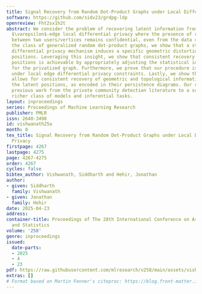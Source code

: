 ```yaml
---
title: Signal Recovery from Random Dot-Product Graphs under Local Differential Privacy
software: https://github.com/sidv23/grdpg-ldp
openreview: Fht2sx1h2t
abstract: We consider the problem of recovering latent information from graphs under
  $\varepsilon$-edge local differential privacy where the presence of relationships/edges
  between two users/vertices remains confidential, even from the data curator. For
  the class of generalized random dot-product graphs, we show that a standard local
  differential privacy mechanism induces a specific geometric distortion in the latent
  positions. Leveraging this insight, we show that consistent recovery of the latent
  positions is achievable by appropriately adjusting the statistical inference procedure
  for the privatized graph. Furthermore, we prove that our procedure is nearly minimax-optimal
  under local edge differential privacy constraints. Lastly, we show that this framework
  allows for consistent recovery of geometric and topological information underlying
  the latent positions, as encoded in their persistence diagrams. Our results extend
  previous work from the private community detection literature to a substantially
  richer class of models and inferential tasks.
layout: inproceedings
series: Proceedings of Machine Learning Research
publisher: PMLR
issn: 2640-3498
id: vishwanath25a
month: 0
tex_title: Signal Recovery from Random Dot-Product Graphs under Local Differential
  Privacy
firstpage: 4267
lastpage: 4275
page: 4267-4275
order: 4267
cycles: false
bibtex_author: Vishwanath, Siddharth and Hehir, Jonathan
author:
- given: Siddharth
  family: Vishwanath
- given: Jonathan
  family: Hehir
date: 2025-04-23
address:
container-title: Proceedings of The 28th International Conference on Artificial Intelligence
  and Statistics
volume: '258'
genre: inproceedings
issued:
  date-parts:
  - 2025
  - 4
  - 23
pdf: https://raw.githubusercontent.com/mlresearch/v258/main/assets/vishwanath25a/vishwanath25a.pdf
extras: []
# Format based on Martin Fenner's citeproc: https://blog.front-matter.io/posts/citeproc-yaml-for-bibliographies/
---
```

